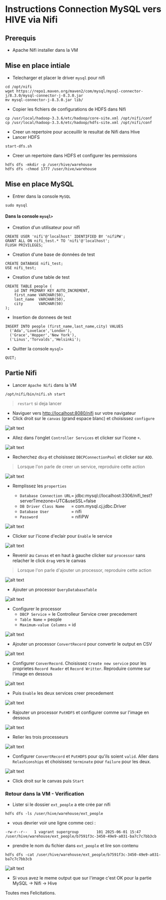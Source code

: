 # Instructions Connection MySQL vers HIVE via Nifi 

## Prerequis
- Apache Nifi installer dans la VM

## Mise en place intiale
- Telecharger et placer le driver `mysql` pour nifi

```
cd /opt/nifi
wget https://repo1.maven.org/maven2/com/mysql/mysql-connector-j/8.3.0/mysql-connector-j-8.3.0.jar
mv mysql-connector-j-8.3.0.jar lib/
```

- Copier les fichiers de configurations de HDFS dans Nifi
```
cp /usr/local/hadoop-3.3.6/etc/hadoop/core-site.xml /opt/nifi/conf
cp /usr/local/hadoop-3.3.6/etc/hadoop/hdfs-site.xml /opt/nifi/conf
```

- Creer un repertoire pour acceuillir le resultat de Nifi dans Hive
- Lancer HDFS
```
start-dfs.sh
```

- Creer un repertoire dans HDFS et configurer les permissions
```
hdfs dfs -mkdir -p /user/hive/warehouse
hdfs dfs -chmod 1777 /user/hive/warehouse
```

## Mise en place MySQL
- Entrer dans la console `MySQL`
```
sudo mysql
```

#### Dans la console `mysql>`
- Creation d'un utilisateur pour nifi
```
CREATE USER 'nifi'@'localhost' IDENTIFIED BY 'nifiPW';
GRANT ALL ON nifi_test.* TO 'nifi'@'localhost';
FLUSH PRIVILEGES;
```

- Creation d'une base de données de test
``` 
CREATE DATABASE nifi_test;
USE nifi_test;
``` 

- Creation d'une table de test
```
CREATE TABLE people (
    id INT PRIMARY KEY AUTO_INCREMENT,
    first_name VARCHAR(50),
    last_name  VARCHAR(50),
    city       VARCHAR(50)
);
```

- Insertion de donnees de test
```
INSERT INTO people (first_name,last_name,city) VALUES
  ('Ada','Lovelace','London'),
  ('Grace','Hopper','New York'),
  ('Linus','Torvalds','Helsinki');
```

- Quitter la console `mysql>`
```
QUIT;
```

## Partie Nifi
- Lancer `Apache Nifi` dans la VM
```
/opt/nifi/bin/nifi.sh start
```
> `restart` si deja lancer

- Naviguer vers [http://localhost:8080/nifi](http://localhost:8080/nifi) sur votre navigateur
- Click droit sur le `canvas` (grand espace blanc) et choisissez `configure`

![alt text](screenshots/image.png)

- Allez dans l'onglet `Controller Services` et clicker sur l'icone `+`.

![alt text](screenshots/image-1.png)

- Recherchez `dbcp` et choisissez `DBCPConnectionPool` et clicker sur `ADD`.
> Lorsque l'on parle de creer un service, reproduire cette action 

![alt text](screenshots/image-2.png)

- Remplissez les `properties`

    - `Database Connection URL`=  jdbc:mysql://localhost:3306/nifi_test?serverTimezone=UTC&useSSL=false
    - `DB Driver Class Name   `=  com.mysql.cj.jdbc.Driver
    - `Database User          `=  nifi
    - `Password               `=  nifiPW

![alt text](screenshots/image-3.png)

- Clicker sur l'icone d'eclair pour `Enable` le service

![alt text](screenshots/image-4.png)

- Revenir au `Canvas` et en haut à gauche clicker sur `processor` sans relacher le click `drag` vers le canvas 
> Lorsque l'on parle d'ajouter un processor, reproduire cette action 

![alt text](screenshots/image-5.png)

- Ajouter un processor `QueryDatabaseTable`

![alt text](screenshots/image-6.png)

- Configurer le processor
    - `DBCP Service` = le Controlleur Service creer precedement
    - `Table Name` = people
    - `Maximum-value Columns` = id

![alt text](screenshots/image-7.png)

- Ajouter un processor `ConvertRecord` pour convertir le output en CSV

![alt text](screenshots/image-8.png)

- Configurer `ConverRecord`. Choisissez `Create new service` pour les proprietes `Record Reader` et `Record Writter`. Reproduire comme sur l'image en dessous 

![alt text](screenshots/image-9.png)

- Puis `Enable` les deux services creer precedement 

![alt text](screenshots/image-11.png)

- Rajouter un processor `PutHDFS` et configurer comme sur l'image en dessous

![alt text](screenshots/image-12.png)

- Relier les trois processeurs

![alt text](screenshots/image-13.png)

- Configurer `ConvertRecord` et `PutHDFS` pour qu'ils soient `valid`. Aller dans `Relashionships` et choisissez `terminate` pour `failure` pour les deux.

![alt text](screenshots/image-14.png)

- Click droit sur le canvas puis `Start`

### Retour dans la VM - Verification

- Lister si le dossier `ext_people` a ete crée par nifi
```
hdfs dfs -ls /user/hive/warehouse/ext_people
```

- vous devrier voir une ligne comme ceci :
```
-rw-r--r--   1 vagrant supergroup        101 2025-06-01 15:47 /user/hive/warehouse/ext_people/b7591f3c-3450-49e9-a031-ba7c7c7bb3cb
```

- prendre le nom du fichier dans `ext_people` et lire son contenu
```
hdfs dfs -cat /user/hive/warehouse/ext_people/b7591f3c-3450-49e9-a031-ba7c7c7bb3cb
```
![alt text](screenshots/image-15.png)

- Si vous avez le meme output que sur l'image c'est OK pour la partie MySQL -> Nifi -> Hive

Toutes mes Felicitations.
